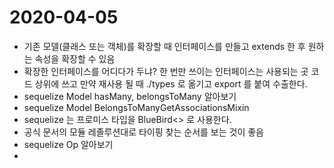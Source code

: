 # 2020-04-05

- 기존 모델(클래스 또는 객체)를 확장할 때 인터페이스를 만들고 extends 한 후 원하는 속성을 확장할 수 있음
- 확장한 인터페이스를 어디다가 두냐? 한 번만 쓰이는 인터페이스는 사용되는 곳 코드 상위에 쓰고 만약 재사용 될 때 ./types 로 옮기고 export 를 붙여 수출한다.
- sequelize Model hasMany, belongsToMany 알아보기
- sequelize Model BelongsToManyGetAssociationsMixin
- sequelize 는 프로미스 타입을 BlueBird<> 로 사용한다.
- 공식 문서의 모듈 레졸루션대로 타이핑 찾는 순서를 보는 것이 좋음
- sequelize Op 알아보기
-
